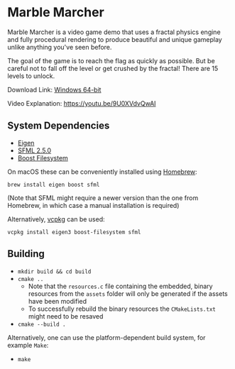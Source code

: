 # Marble Marcher

Marble Marcher is a video game demo that uses a fractal physics engine and fully procedural rendering to produce beautiful and unique gameplay unlike anything you've seen before.

The goal of the game is to reach the flag as quickly as possible.  But be careful not to
fall off the level or get crushed by the fractal!  There are 15 levels to unlock.

Download Link: [Windows 64-bit](https://github.com/HackerPoet/MarbleMarcher/raw/master/MarbleMarcher.zip)

Video Explanation: https://youtu.be/9U0XVdvQwAI

## System Dependencies
* [Eigen](http://eigen.tuxfamily.org/index.php?title=Main_Page)
* [SFML 2.5.0](https://www.sfml-dev.org)
* [Boost Filesystem](https://www.boost.org)

On macOS these can be conveniently installed using [Homebrew](https://brew.sh):

`brew install eigen boost sfml`

(Note that SFML might require a newer version than the one from Homebrew, in which case a manual installation is required)

Alternatively, [vcpkg](https://github.com/Microsoft/vcpkg) can be used:

`vcpkg install eigen3 boost-filesystem sfml`

## Building
* `mkdir build && cd build`
* `cmake ..`
    * Note that the `resources.c` file containing the embedded, binary resources from the `assets` folder will only be generated if the assets have been modified
    * To successfully rebuild the binary resources the `CMakeLists.txt` might need to be resaved
* `cmake --build .`

Alternatively, one can use the platform-dependent build system, for example `Make`:

* `make`
